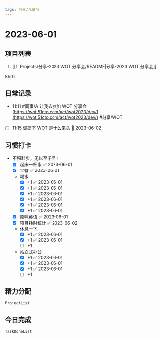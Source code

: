 ```yaml
---
tags: 节日/儿童节
---
```

# 2023-06-01

## 项目列表
1. [[1. Projects/分享-2023 WOT 分享会/README|分享-2023 WOT 分享会]]

8hr0

## 日常记录
- 11:11 #同事/A 让我去参加 WOT 分享会 ​[https://wot.51cto.com/act/wot2023/dev/](https://wot.51cto.com/act/wot2023/dev/) #分享/WOT 
- [ ] 11:15 调研下 WOT 是什么来头 📅 2023-06-02

## 习惯打卡
- 不积跬步，无以至千里！
	- [x] 起床一杯水 ✅ 2023-06-01
	- [x] 早餐 ✅ 2023-06-01
	-  喝水
		- [x] +1 ✅ 2023-06-01
		- [x] +1 ✅ 2023-06-01
		- [x] +1 ✅ 2023-06-01
		- [x] +1 ✅ 2023-06-01
		- [x] +1 ✅ 2023-06-01
		- [x] +1 ✅ 2023-06-01
	- [x] 原味英语 ✅ 2023-06-01
	- [x] 项目耗时统计 ✅ 2023-06-02
	- 休息一下
		- [x] +1 ✅ 2023-06-01
		- [x] +1 ✅ 2023-06-01
		- [ ] +1
	- 站立式办公
		- [x] +1 ✅ 2023-06-01
		- [x] +1 ✅ 2023-06-01
		- [x] +1 ✅ 2023-06-01
		- [ ] +1
		
## 精力分配
```periodic-para
ProjectList
```

## 今日完成
```periodic-para
TaskDoneList
```
